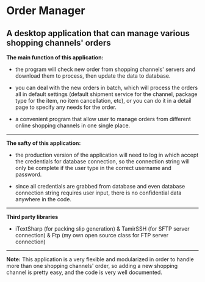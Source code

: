 # Order Manager #
## A desktop application that can manage various shopping channels' orders ##

**The main function of this application:**

*  the program will check new order from shopping channels' servers and download them to process, then update the data to database.

* you can deal with the new orders in batch, which will process the orders all in default settings (default shipment service for the channel, package type for the item, no item cancellation, etc), or you can do it in a detail page to specify any needs for the order. 

* a convenient program that allow user to manage orders from different online shopping channels in one single place.

-------------

**The safty of this application:**

*  the production version of the application will need to log in which accept the credentials for database connection, so the connection string will only be complete if the user type in the correct username and password.

*  since all credentials are grabbed from database and even database connection string requires user input, there is no confidential data anywhere in the code.

-------------

**Third party libraries**

* iTextSharp (for packing slip generation) & TamirSSH (for SFTP server connection) & Ftp (my own open source class for FTP server connection)

-------------

**Note:**
This application is a very flexible and modularized in order to handle more than one shopping channels' order, so adding a new shopping channel is pretty easy, and the code is very well documented.
